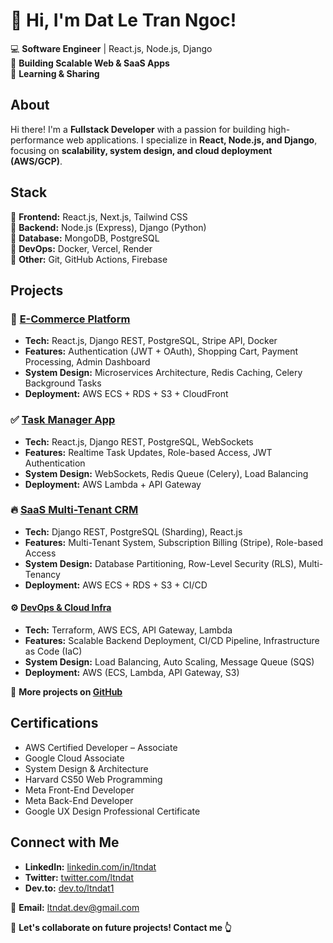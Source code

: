 # 👋 Hi, I'm Dat Le Tran Ngoc!  

💻 **Software Engineer** | React.js, Node.js, Django  
🚀 **Building Scalable Web & SaaS Apps**  
💬 **Learning & Sharing**  


## About  
Hi there! I'm a **Fullstack Developer** with a passion for building high-performance web applications. I specialize in **React, Node.js, and Django**, focusing on **scalability, system design, and cloud deployment (AWS/GCP)**.  


## Stack  
🔹 **Frontend:** React.js, Next.js, Tailwind CSS  
🔹 **Backend:** Node.js (Express), Django (Python)  
🔹 **Database:** MongoDB, PostgreSQL  
🔹 **DevOps:** Docker, Vercel, Render  
🔹 **Other:** Git, GitHub Actions, Firebase  


## Projects  

### 🛒 [E-Commerce Platform](https://github.com/ltndat/ecommerce-app)  
- **Tech:** React.js, Django REST, PostgreSQL, Stripe API, Docker  
- **Features:** Authentication (JWT + OAuth), Shopping Cart, Payment Processing, Admin Dashboard  
- **System Design:** Microservices Architecture, Redis Caching, Celery Background Tasks  
- **Deployment:** AWS ECS + RDS + S3 + CloudFront  

### ✅ [Task Manager App](https://github.com/ltndat/task-manager)  
- **Tech:** React.js, Django REST, PostgreSQL, WebSockets  
- **Features:** Realtime Task Updates, Role-based Access, JWT Authentication  
- **System Design:** WebSockets, Redis Queue (Celery), Load Balancing  
- **Deployment:** AWS Lambda + API Gateway  

### 🔥 [SaaS Multi-Tenant CRM](https://github.com/ltndat/saas-crm)
- **Tech:** Django REST, PostgreSQL (Sharding), React.js  
- **Features:** Multi-Tenant System, Subscription Billing (Stripe), Role-based Access  
- **System Design:** Database Partitioning, Row-Level Security (RLS), Multi-Tenancy  
- **Deployment:** AWS ECS + RDS + S3 + CI/CD  

#### ⚙️ [DevOps & Cloud Infra](https://github.com/ltndat/devops-project)
- **Tech:** Terraform, AWS ECS, API Gateway, Lambda  
- **Features:** Scalable Backend Deployment, CI/CD Pipeline, Infrastructure as Code (IaC)  
- **System Design:** Load Balancing, Auto Scaling, Message Queue (SQS)  
- **Deployment:** AWS (ECS, Lambda, API Gateway, S3)  

🔗 **More projects on [GitHub](https://github.com/ltndat?tab=repositories)**  


## Certifications  

- AWS Certified Developer – Associate   
- Google Cloud Associate   
- System Design & Architecture   
- Harvard CS50 Web Programming   
- Meta Front-End Developer   
- Meta Back-End Developer   
- Google UX Design Professional Certificate   


## Connect with Me  

- **LinkedIn:** [linkedin.com/in/ltndat](https://www.linkedin.com/in/ltndat)  
- **Twitter:** [twitter.com/ltndat](https://twitter.com/ltndat)  
- **Dev.to:** [dev.to/ltndat1](https://dev.to/ltndat1)  

📩 **Email:** ltndat.dev@gmail.com 

💬 **Let's collaborate on future projects! Contact me 👆**
